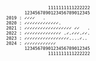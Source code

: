                     1111111111222222
           1234567890123456789012345
    2019 : ✓✓✓✓   .                     
    2020 : ✓✓✓✓✓✓✓✓✓✓✓✓✓.                    
    2021 : ✓✓✓✓✓✓✓✓✓✓✓✓✓✓✓✓✓✓ ✓✓   .
    2022 : ✓✓✓✓✓✓✓✓✓✓✓✓✓✓ .✓.✓✓✓.✓✓.
    2023 : ✓✓✓✓✓✓✓✓✓✓✓✓✓✓✓✓✓....✓..
    2024 : ✓✓✓✓✓✓✓✓✓✓✓✓
           1234567890123456789012345
                    1111111111222222